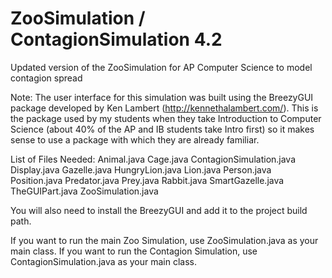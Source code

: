 # ZooSimulation / ContagionSimulation 4.2
Updated version of the ZooSimulation for AP Computer Science to model contagion spread

Note: The user interface for this simulation was built using the BreezyGUI package developed
by Ken Lambert (http://kennethalambert.com/). This is the package used by my students when they
take Introduction to Computer Science (about 40% of the AP and IB students take Intro first) 
so it makes sense to use a package with which they are already familiar. 

List of Files Needed:
Animal.java
Cage.java
ContagionSimulation.java
Display.java
Gazelle.java
HungryLion.java
Lion.java
Person.java
Position.java
Predator.java
Prey.java
Rabbit.java
SmartGazelle.java
TheGUIPart.java
ZooSimulation.java

You will also need to install the BreezyGUI and add it to the project build path. 

If you want to run the main Zoo Simulation, use ZooSimulation.java as your main class.
If you want to run the Contagion Simulation, use ContagionSimulation.java as your main class.
